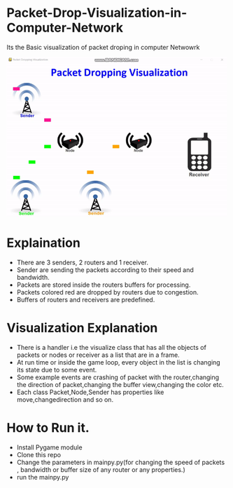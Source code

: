# Packet-Drop-Visualization-in-Computer-Network
Its the Basic visualization of packet droping in computer Netwowrk

![](video.gif)



# Explaination
* There are 3 senders, 2 routers and 1 receiver.
* Sender are sending the packets according to their speed and bandwidth.
* Packets are stored inside the routers buffers for processing.
* Packets colored red are dropped by routers due to congestion.
* Buffers of routers and receivers are predefined.


# Visualization Explanation
* There is a handler i.e the visualize class that has all the objects of packets or nodes or receiver as a list that are in a frame.
* At run time or inside the game loop, every object in the list is changing its state due to some event.
* Some example events are crashing of packet with the router,changing the direction of packet,changing the buffer view,changing the color etc.
* Each class Packet,Node,Sender has properties like move,changedirection and so on.

# How to Run it.
* Install Pygame module
* Clone this repo
* Change the parameters in mainpy.py(for changing the speed of packets , bandwidth or buffer size of any router or any properties.)
* run the mainpy.py


